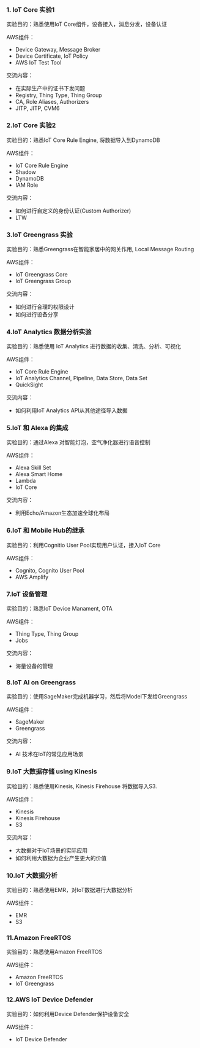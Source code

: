### 1. IoT Core 实验1
实验目的：熟悉使用IoT Core组件，设备接入，消息分发，设备认证

AWS组件：

* Device Gateway, Message Broker
* Device Certificate, IoT Policy
* AWS IoT Test Tool
  
交流内容：

* 在实际生产中的证书下发问题
* Registry, Thing Type, Thing Group
* CA, Role Aliases, Authorizers
* JITP, JITP, CVM6

### 2.IoT Core 实验2
实验目的：熟悉IoT Core Rule Engine, 将数据导入到DynamoDB

AWS组件：

* IoT Core Rule Engine
* Shadow
* DynamoDB
* IAM Role

交流内容：

* 如何进行自定义的身份认证(Custom Authorizer)
* LTW

### 3.IoT Greengrass 实验
实验目的：熟悉Greengrass在智能家居中的网关作用, Local Message Routing

AWS组件：

* IoT Greengrass Core
* IoT Greengrass Group

交流内容：

* 如何进行合理的权限设计
* 如何进行设备分享

### 4.IoT Analytics 数据分析实验
实验目的：熟悉使用 IoT Analytics 进行数据的收集、清洗、分析、可视化

AWS组件：

* IoT Core Rule Engine
* IoT Analytics Channel, Pipeline, Data Store, Data Set
* QuickSight

交流内容：
* 如何利用IoT Analytics API从其他途径导入数据

### 5.IoT 和 Alexa 的集成
实验目的：通过Alexa 对智能灯泡，空气净化器进行语音控制

AWS组件：

* Alexa Skill Set
* Alexa Smart Home
* Lambda
* IoT Core

交流内容：

* 利用Echo/Amazon生态加速全球化布局

### 6.IoT 和 Mobile Hub的继承
实验目的：利用Cognitio User Pool实现用户认证，接入IoT Core

AWS组件：

* Cognito, Cognito User Pool
* AWS Amplify

### 7.IoT 设备管理
实验目的：熟悉IoT Device Manament, OTA

AWS组件：

* Thing Type, Thing Group
* Jobs

交流内容：

* 海量设备的管理

### 8.IoT AI on Greengrass
实验目的：使用SageMaker完成机器学习，然后将Model下发给Greengrass

AWS组件：

* SageMaker
* Greengrass

交流内容：

* AI 技术在IoT的常见应用场景


### 9.IoT 大数据存储 using Kinesis
实验目的：熟悉使用Kinesis, Kinesis Firehouse 将数据导入S3.

AWS组件：

* Kinesis
* Kinesis Firehouse
* S3

交流内容：

* 大数据对于IoT场景的实际应用
* 如何利用大数据为企业产生更大的价值


### 10.IoT 大数据分析
实验目的：熟悉使用EMR，对IoT数据进行大数据分析

AWS组件：

* EMR
* S3

### 11.Amazon FreeRTOS
实验目的：熟悉使用Amazon FreeRTOS

AWS组件：

* Amazon FreeRTOS
* IoT Greengrass

### 12.AWS IoT Device Defender
实验目的：如何利用Device Defender保护设备安全

AWS组件：

* IoT Device Defender



